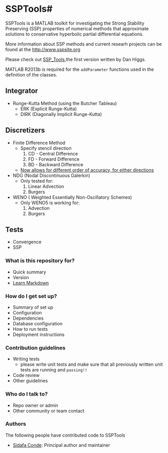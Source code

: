 # SSPTools#

SSPTools is a MATLAB toolkit for investigating the Strong Stability Preserving (SSP) properties of numerical methods that
approximate solutions to conservative hyperbolic partial differential equations. 

More information about SSP methods and current researh projects can be found at the http://www.sspsite.org

Please check out [SSP_Tools](https://github.com/DanielHiggs/SSP_Tools),the first version written by Dan Higgs.

MATLAB R2013b is required for the `addParameter` functions used in the definition of the classes.

## Integrator
* Runge-Kutta Method (using the Butcher Tableau)
	- ERK (Explicit Runge-Kutta)
	- DIRK (Diagonally Implicit Runge-Kutta)

## Discretizers
* Finite Difference Method
	- Specify stencil direction 
		1. CD - Central Difference
		2. FD - Forward Difference
		3. BD - Backward Difference
	- [Now allows for different order of accuracy, for either directions](https://en.wikipedia.org/wiki/Finite_difference_coefficient)
* NDG (Nodal Discontinuous Galerkin)
	- Only tested for:
		1. Linear Advection
		2. Burgers
* WENO ( Weighted Essentially
Non-Oscillatory Schemes)
	- Only WENO5 is working for:
		1. Advection
		2. Burgers

## Tests
* Convergence
* SSP

### What is this repository for? ###

* Quick summary
* Version
* [Learn Markdown](https://bitbucket.org/tutorials/markdowndemo)

### How do I get set up? ###

* Summary of set up
* Configuration
* Dependencies
* Database configuration
* How to run tests
* Deployment instructions

### Contribution guidelines ###

* Writing tests
	- please write unit tests and make sure that all previously written unit tests are running and `passing!!`
* Code review
* Other guidelines

### Who do I talk to? ###

* Repo owner or admin
* Other community or team contact

### Authors ###
The following people have contributed code to SSPTools 

 - [Sidafa Conde](http://hilbert.math.umassd.edu/~sconde/): Principal author and maintainer
